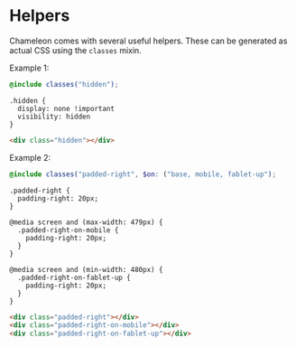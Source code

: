 # Helpers

Chameleon comes with several useful helpers. These can be generated as actual CSS using the `classes` mixin.

Example 1:

```scss
@include classes("hidden");
```
```
.hidden {
  display: none !important
  visibility: hidden
}
```

```html
<div class="hidden"></div>
```

Example 2:

```scss
@include classes("padded-right", $on: ("base, mobile, fablet-up");
```
```
.padded-right {
  padding-right: 20px;
}

@media screen and (max-width: 479px) {
  .padded-right-on-mobile {
    padding-right: 20px;
  }
}

@media screen and (min-width: 480px) {
  .padded-right-on-fablet-up {
    padding-right: 20px;
  }
}
```
```html
<div class="padded-right"></div>
<div class="padded-right-on-mobile"></div>
<div class="padded-right-on-fablet-up"></div>
```